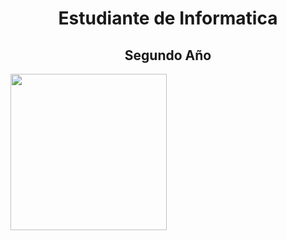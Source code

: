 <div backgroundcolor="black">
<h1 align="center"> Estudiante de Informatica </h1>
<h2 align="center"> Segundo Año </h2>
<a href="https://github.com/BautistaMarquez/SegundoPrimerSemestre"> <img width ="250" src="https://github.com/user-attachments/assets/f7e6e202-80c1-4fc8-812b-747943da111b"> </a>
</div>
